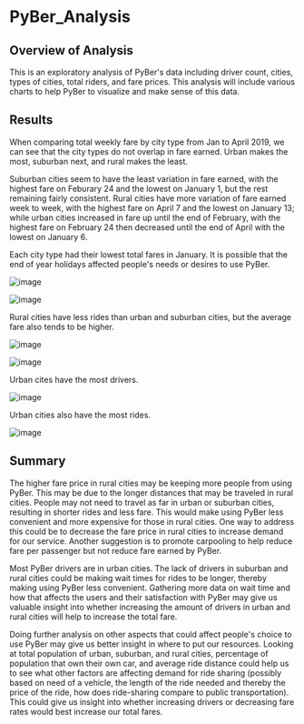 # PyBer_Analysis
## Overview of Analysis
This is an exploratory analysis of PyBer's data including driver count, cities, types of cities, total riders, and fare prices. This analysis will include various charts to help PyBer to visualize and make sense of this data.
## Results

When comparing total weekly fare by city type from Jan to April 2019, we can see that the city types do not overlap in fare earned. Urban makes the most, suburban next, and rural makes the least.

Suburban cities seem to have the least variation in fare earned, with the highest fare on Feburary 24 and the lowest on January 1, but the rest remaining fairly consistent. Rural cities have more variation of fare earned week to week, with the highest fare on April 7 and the lowest on January 13; while urban cities increased in fare up until the end of February, with the highest fare on February 24 then decreased until the end of April with the lowest on January 6.

Each city type had their lowest total fares in January. It is possible that the end of year holidays affected people's needs or desires to use PyBer.

![image](https://user-images.githubusercontent.com/102273449/171322262-85ce57e2-59b7-4d8e-bf70-498b326480c4.png)

![image](https://user-images.githubusercontent.com/102273449/171322282-95cf75e4-8a17-4378-a2b5-04af6741c257.png)


Rural cities have less rides than urban and suburban cities, but the average fare also tends to be higher. 

![image](https://user-images.githubusercontent.com/102273449/171448995-a819e735-b7a2-4f07-9a7f-5f281cf7df6d.png)

![image](https://user-images.githubusercontent.com/102273449/171453147-ba9c2e45-0a3b-4542-9d4c-71a0abd86639.png)


Urban cites have the most drivers.

![image](https://user-images.githubusercontent.com/102273449/171452204-1d9e95cd-2262-4c9c-b4b0-19e77b76cf7b.png)


Urban cities also have the most rides.

![image](https://user-images.githubusercontent.com/102273449/171453267-5f4920ec-81cf-4ba0-b9d4-4db716d0ee51.png)


## Summary

The higher fare price in rural cities may be keeping more people from using PyBer. This may be due to the longer distances that may be traveled in rural cities. People may not need to travel as far in urban or suburban cities, resulting in shorter rides and less fare. This would make using PyBer less convenient and more expensive for those in rural cities. One way to address this could be to decrease the fare price in rural cities to increase demand for our service. Another suggestion is to promote carpooling to help reduce fare per passenger but not reduce fare earned by PyBer.

Most PyBer drivers are in urban cities. The lack of drivers in suburban and rural cities could be making wait times for rides to be longer, thereby making using PyBer less convenient. Gathering more data on wait time and how that affects the users and their satisfaction with PyBer may give us valuable insight into whether increasing the amount of drivers in urban and rural cities will help to increase the total fare.

Doing further analysis on other aspects that could affect people's choice to use PyBer may give us better insight in where to put our resources. Looking at total population of urban, suburban, and rural cities, percentage of population that own their own car, and average ride distance could help us to see what other factors are affecting demand for ride sharing (possibly based on need of a vehicle, the length of the ride needed and thereby the price of the ride, how does ride-sharing compare to public transportation). This could give us insight into whether increasing drivers or decreasing fare rates would best increase our total fares.
